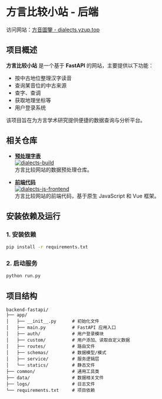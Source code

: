 # 方言比较小站 - 后端

访问网站：[方音圖鑒 - dialects.yzup.top](https://dialects.yzup.top/)

## 项目概述

**方言比较小站** 是一个基于 **FastAPI** 的网站，主要提供以下功能：

- 按中古地位整理汉字读音
- 查询某音位的中古来源
- 查字、查调
- 获取地理坐标等
- 用户登录系统

该项目旨在为方言学术研究提供便捷的数据查询与分析平台。

## 相关仓库

- **[预处理字表](https://github.com/jengzang/dialects-build)**  
  [![dialects-build](https://img.shields.io/badge/Repo-dialects--build-ff69b4?logo=github&logoColor=white&style=for-the-badge)](https://github.com/jengzang/dialects-build)  
  方言比较网站的数据预处理仓库。

- **[前端代码](https://github.com/jengzang/dialects-js-frontend)**  
  [![dialects-js-frontend](https://img.shields.io/badge/Repo-dialects--js--frontend-0088ff?logo=github&logoColor=white&style=for-the-badge)](https://github.com/jengzang/dialects-js-frontend)  
  方言比较网站的前端代码，基于原生 JavaScript 和 Vue 框架。


## 安装依赖及运行

### 1. 安装依赖

```bash
pip install -r requirements.txt
```

### 2. 启动服务
```bash
python run.py
```

## 项目结构

```plaintext
backend-fastapi/
├── app/
│   ├── __init__.py      # 初始化文件
│   ├── main.py          # FastAPI 应用入口
│   ├── auth/            # 用户登录模块
│   ├── custom/          # 用户添加、读取自定义数据
│   ├── routes/          # 路由文件
│   ├── schemas/         # 数据模型/模式
│   ├── service/         # 服务逻辑层
│   └── statics/         # 静态文件
├── common/              # 通用工具类
├── data/                # 数据相关文件
├── logs/                # 日志文件
└── requirements.txt     # 项目依赖
```
